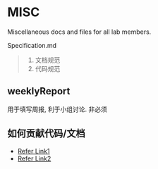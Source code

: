 # MISC

Miscellaneous docs and files for all lab members.

Specification.md

> 1. 文档规范
> 2. 代码规范

## weeklyReport

用于填写周报, 利于小组讨论. 非必须

## 如何贡献代码/文档

- [Refer Link1](link1)
- [Refer Link2](link2)

[link1]: https://gist.github.com/zxhfighter/62847a087a2a8031fbdf
[link2]: https://gist.github.com/suziewong/4378619
